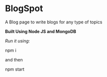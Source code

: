 # BlogSpot

A Blog page to write blogs for any type of topics

**Built Using Node JS and MongoDB**

_Run it using:_

npm i

and then

npm start
